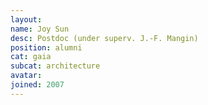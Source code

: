 ```yaml
---
layout:
name: Joy Sun
desc: Postdoc (under superv. J.-F. Mangin)
position: alumni
cat: gaia
subcat: architecture
avatar:
joined: 2007
---
```

